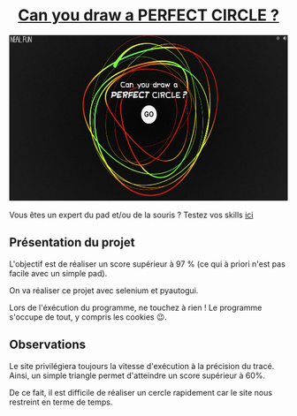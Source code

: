 
<div align="center" markdown>

# [Can you draw a PERFECT CIRCLE ?](https://neal.fun/perfect-circle/)

</div>

<div align="center" markdown>
    <img src="images/page accueil.png" width=600 height=300>
</div>



Vous êtes un expert du pad et/ou de la souris ? Testez vos skills [ici](https://neal.fun/perfect-circle/)


## Présentation du projet

L'objectif est de réaliser un score supérieur à 97 % (ce qui à priori n'est pas facile avec un simple pad).

On va réaliser ce projet avec selenium et pyautogui.

Lors de l'éxécution du programme, ne touchez à rien ! Le programme s'occupe de tout, y compris les cookies 😉.

## Observations

Le site privilégiera toujours la vitesse d'exécution à la précision du tracé. Ainsi, un simple triangle permet d'atteindre un score supérieur à 60%.

De ce fait, il est difficile de réaliser un cercle rapidement car le site nous restreint en terme de temps.